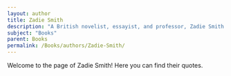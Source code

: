```yaml
---
layout: author
title: Zadie Smith
description: "A British novelist, essayist, and professor, Zadie Smith is celebrated for her insightful explorations of contemporary culture and identity in books like 'White Teeth' and 'Swing Time'."
subject: "Books"
parent: Books
permalink: /Books/authors/Zadie-Smith/
---
```


Welcome to the page of Zadie Smith! Here you can find their quotes.

